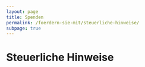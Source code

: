 ```yaml
---
layout: page
title: Spenden
permalink: /foerdern-sie-mit/steuerliche-hinweise/
subpage: true
---
```


# Steuerliche Hinweise